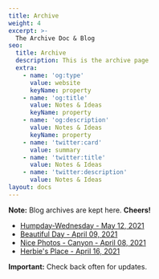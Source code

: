 ```yaml
---
title: Archive
weight: 4
excerpt: >-
  The Archive Doc & Blog
seo:
  title: Archive
  description: This is the archive page
  extra:
    - name: 'og:type'
      value: website
      keyName: property
    - name: 'og:title'
      value: Notes & Ideas
      keyName: property
    - name: 'og:description'
      value: Notes & Ideas
      keyName: property
    - name: 'twitter:card'
      value: summary
    - name: 'twitter:title'
      value: Notes & Ideas
    - name: 'twitter:description'
      value: Notes & Ideas
layout: docs
---
```


<div class="note">
  <strong>Note:</strong>
  Blog archives are kept here. <strong>Cheers!</strong>
</div>

* [Humpday-Wednesday - May 12, 2021](/docs/archive/humpday)
* [Beautiful Day - April 09, 2021](/docs/archive/beautiful-day)
* [Nice Photos - Canyon - April 08, 2021](/docs/archive/photos-canyon)
* [Herbie's Place - April 16, 2021](/docs/archive/herbies/)   


<div class="important">
  <strong>Important:</strong>
  Check back often for updates.
</div>
